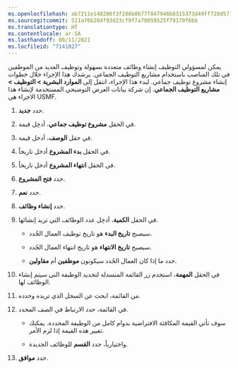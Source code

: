 ```yaml
---
ms.openlocfilehash: ab7211e140206f3f286b0b77f847946b8315373d49ff728d5710df7d3e43f10b
ms.sourcegitcommit: 511a76b204f93d23cf9f7a70059525f79170f6bb
ms.translationtype: HT
ms.contentlocale: ar-SA
ms.lasthandoff: 08/11/2021
ms.locfileid: "7141027"
---
```

يمكن لمسؤولي التوظيف إنشاء وظائف متعددة بسهولة وتوظيف العديد من الموظفين في تلك المناصب باستخدام مشاريع التوظيف الجماعي. يرشدك هذا الإجراء خلال خطوات إنشاء مشروع توظيف جماعي. لبدء هذا الإجراء، انتقل إلى **الموارد البشرية > التوظيف > مشاريع التوظيف الجماعي**. إن شركة بيانات العرض التوضيحي المستخدمة لإنشاء هذا الاجراء هي USMF.

1.  حدد **جديد**.

1.  في الحقل **مشروع توظيف جماعي**، أدخِل قيمة.

1.  في حقل **الوصف**، أدخل قيمة.

1.  في الحقل **بدء المشروع** أدخل تاريخاً.

1.  في الحقل **انتهاء المشروع** أدخل تاريخاً.

1.  حدد **فتح المشروع**.

1.  حدد **نعم**.

1.  حدد **إنشاء وظائف**.

1.  في الحقل **الكمية**، أدخِل عدد الوظائف التي تريد إنشائها.

    -   سيصبح **تاريخ البدء** هو تاريخ توظيف العمال الجُدد.

    -   سيصبح **تاريخ الانتهاء** هو تاريخ انتهاء العمال الجُدد.

    -   حدد ما إذا كان العمال الجُدد سيكونون **موظفين** أم **مقاولين**.

1.  في الحقل **المهمة**، استخدم زر القائمة المنسدلة لتحديد الوظيفة التي سيتم إنشاء الوظائف لها.

1.  من القائمة، ابحث عن السجل الذي تريده وحدده.

1.  في القائمة، حدد الارتباط في الصف المحدد.

    -   سوف تأتي القيمة المكافئة الافتراضية بدوام كامل من الوظيفة المحددة.
        يمكنك تغيير هذه القيمة إذا لزم الأمر.

    -   واختيارياً، حدد **القسم** للوظائف الجديدة.

1.  حدد **موافق**.
